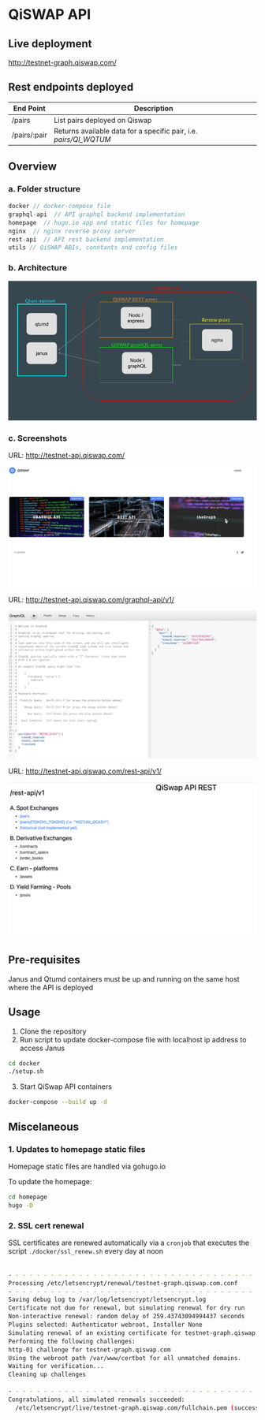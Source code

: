# QiSWAP API

## Live deployment

http://testnet-graph.qiswap.com/


## Rest endpoints deployed

|  End Point | Description   |
|---|---|
| /pairs  | List pairs deployed on Qiswap  |
| /pairs/:pair   | Returns available data for a specific pair, i.e. *pairs/QI_WQTUM*  |

## Overview

### a. Folder structure

```javascript
docker // docker-compose file  
graphql-api  // API graphql backend implementation
homepage  // hugo.io app and static files for homepage
nginx  // nginx reverse proxy server
rest-api  // API rest backend implementation
utils // QiSWAP ABIs, conntants and config files
```

### b. Architecture

![architecture](./utils/docs/qiswap-api-diagram.png)

### c. Screenshots

URL: http://testnet-api.qiswap.com/

![home](./utils/docs/home.png)

URL: http://testnet-api.qiswap.com/graphql-api/v1/

![graphql](./utils/docs/grapghql-api.png)

URL: http://testnet-api.qiswap.com/rest-api/v1/

![restful](./utils/docs/rest-api.png)


## Pre-requisites
Janus and Qtumd containers must be up and running on the same host where the API is deployed

## Usage

1. Clone the repository
2. Run script to update docker-compose file with localhost ip address to access Janus

```bash
cd docker
./setup.sh
```

3. Start QiSwap API containers


```bash
docker-compose --build up -d
``` 

## Miscelaneous

### 1. Updates to homepage static files

Homepage static files are handled via gohugo.io

To update the homepage:
```bash
cd homepage
hugo -D
```
### 2. SSL cert renewal

SSL certificates are renewed automatically via a `cronjob` that executes the script `./docker/ssl_renew.sh` every day at noon

```bash

- - - - - - - - - - - - - - - - - - - - - - - - - - - - - - - - - - - - - - - -
Processing /etc/letsencrypt/renewal/testnet-graph.qiswap.com.conf
- - - - - - - - - - - - - - - - - - - - - - - - - - - - - - - - - - - - - - - -
Saving debug log to /var/log/letsencrypt/letsencrypt.log
Certificate not due for renewal, but simulating renewal for dry run
Non-interactive renewal: random delay of 259.43743094994437 seconds
Plugins selected: Authenticator webroot, Installer None
Simulating renewal of an existing certificate for testnet-graph.qiswap.com
Performing the following challenges:
http-01 challenge for testnet-graph.qiswap.com
Using the webroot path /var/www/certbot for all unmatched domains.
Waiting for verification...
Cleaning up challenges

- - - - - - - - - - - - - - - - - - - - - - - - - - - - - - - - - - - - - - - -
Congratulations, all simulated renewals succeeded:
  /etc/letsencrypt/live/testnet-graph.qiswap.com/fullchain.pem (success)

```